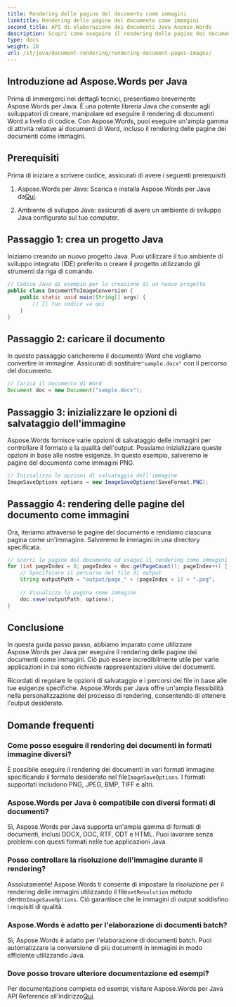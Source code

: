 ```yaml
---
title: Rendering delle pagine del documento come immagini
linktitle: Rendering delle pagine del documento come immagini
second_title: API di elaborazione dei documenti Java Aspose.Words
description: Scopri come eseguire il rendering delle pagine dei documenti come immagini utilizzando Aspose.Words per Java. Guida passo passo con esempi di codice per una conversione efficiente dei documenti.
type: docs
weight: 10
url: /it/java/document-rendering/rendering-document-pages-images/
---
```


## Introduzione ad Aspose.Words per Java

Prima di immergerci nei dettagli tecnici, presentiamo brevemente Aspose.Words per Java. È una potente libreria Java che consente agli sviluppatori di creare, manipolare ed eseguire il rendering di documenti Word a livello di codice. Con Aspose.Words, puoi eseguire un'ampia gamma di attività relative ai documenti di Word, incluso il rendering delle pagine dei documenti come immagini.

## Prerequisiti

Prima di iniziare a scrivere codice, assicurati di avere i seguenti prerequisiti:

1.  Aspose.Words per Java: Scarica e installa Aspose.Words per Java da[Qui](https://releases.aspose.com/words/java/).

2. Ambiente di sviluppo Java: assicurati di avere un ambiente di sviluppo Java configurato sul tuo computer.

## Passaggio 1: crea un progetto Java

Iniziamo creando un nuovo progetto Java. Puoi utilizzare il tuo ambiente di sviluppo integrato (IDE) preferito o creare il progetto utilizzando gli strumenti da riga di comando.

```java
// Codice Java di esempio per la creazione di un nuovo progetto
public class DocumentToImageConversion {
    public static void main(String[] args) {
        // Il tuo codice va qui
    }
}
```

## Passaggio 2: caricare il documento

In questo passaggio caricheremo il documento Word che vogliamo convertire in immagine. Assicurati di sostituire`"sample.docx"` con il percorso del documento.

```java
// Carica il documento di Word
Document doc = new Document("sample.docx");
```

## Passaggio 3: inizializzare le opzioni di salvataggio dell'immagine

Aspose.Words fornisce varie opzioni di salvataggio delle immagini per controllare il formato e la qualità dell'output. Possiamo inizializzare queste opzioni in base alle nostre esigenze. In questo esempio, salveremo le pagine del documento come immagini PNG.

```java
// Inizializza le opzioni di salvataggio dell'immagine
ImageSaveOptions options = new ImageSaveOptions(SaveFormat.PNG);
```

## Passaggio 4: rendering delle pagine del documento come immagini

Ora, iteriamo attraverso le pagine del documento e rendiamo ciascuna pagina come un'immagine. Salveremo le immagini in una directory specificata.

```java
// Scorri le pagine del documento ed esegui il rendering come immagini
for (int pageIndex = 0; pageIndex < doc.getPageCount(); pageIndex++) {
    // Specificare il percorso del file di output
    String outputPath = "output/page_" + (pageIndex + 1) + ".png";
    
    // Visualizza la pagina come immagine
    doc.save(outputPath, options);
}
```

## Conclusione

In questa guida passo passo, abbiamo imparato come utilizzare Aspose.Words per Java per eseguire il rendering delle pagine dei documenti come immagini. Ciò può essere incredibilmente utile per varie applicazioni in cui sono richieste rappresentazioni visive dei documenti.

Ricordati di regolare le opzioni di salvataggio e i percorsi dei file in base alle tue esigenze specifiche. Aspose.Words per Java offre un'ampia flessibilità nella personalizzazione del processo di rendering, consentendo di ottenere l'output desiderato.

## Domande frequenti

### Come posso eseguire il rendering dei documenti in formati immagine diversi?

 È possibile eseguire il rendering dei documenti in vari formati immagine specificando il formato desiderato nel file`ImageSaveOptions`. I formati supportati includono PNG, JPEG, BMP, TIFF e altri.

### Aspose.Words per Java è compatibile con diversi formati di documenti?

Sì, Aspose.Words per Java supporta un'ampia gamma di formati di documenti, inclusi DOCX, DOC, RTF, ODT e HTML. Puoi lavorare senza problemi con questi formati nelle tue applicazioni Java.

### Posso controllare la risoluzione dell'immagine durante il rendering?

 Assolutamente! Aspose.Words ti consente di impostare la risoluzione per il rendering delle immagini utilizzando il file`setResolution` metodo dentro`ImageSaveOptions`. Ciò garantisce che le immagini di output soddisfino i requisiti di qualità.

### Aspose.Words è adatto per l'elaborazione di documenti batch?

Sì, Aspose.Words è adatto per l'elaborazione di documenti batch. Puoi automatizzare la conversione di più documenti in immagini in modo efficiente utilizzando Java.

### Dove posso trovare ulteriore documentazione ed esempi?

 Per documentazione completa ed esempi, visitare Aspose.Words per Java API Reference all'indirizzo[Qui](https://reference.aspose.com/words/java/).